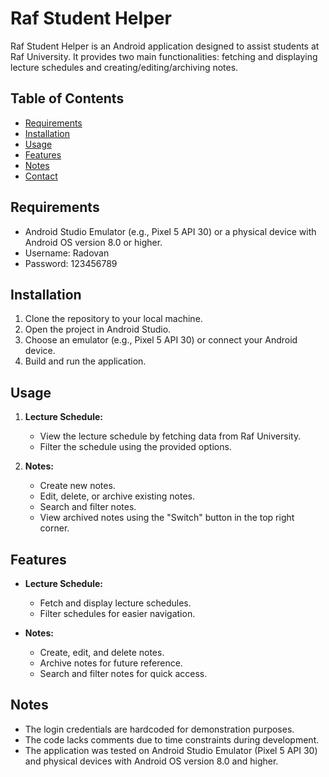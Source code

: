 # Raf Student Helper

Raf Student Helper is an Android application designed to assist students at Raf University. It provides two main functionalities: fetching and displaying lecture schedules and creating/editing/archiving notes.

## Table of Contents
- [Requirements](#requirements)
- [Installation](#installation)
- [Usage](#usage)
- [Features](#features)
- [Notes](#notes)
- [Contact](#contact)

## Requirements
- Android Studio Emulator (e.g., Pixel 5 API 30) or a physical device with Android OS version 8.0 or higher.
- Username: Radovan
- Password: 123456789

## Installation
1. Clone the repository to your local machine.
2. Open the project in Android Studio.
3. Choose an emulator (e.g., Pixel 5 API 30) or connect your Android device.
4. Build and run the application.

## Usage
1. **Lecture Schedule:**
    - View the lecture schedule by fetching data from Raf University.
    - Filter the schedule using the provided options.

2. **Notes:**
    - Create new notes.
    - Edit, delete, or archive existing notes.
    - Search and filter notes.
    - View archived notes using the "Switch" button in the top right corner.

## Features
- **Lecture Schedule:**
    - Fetch and display lecture schedules.
    - Filter schedules for easier navigation.

- **Notes:**
    - Create, edit, and delete notes.
    - Archive notes for future reference.
    - Search and filter notes for quick access.

## Notes
- The login credentials are hardcoded for demonstration purposes.
- The code lacks comments due to time constraints during development.
- The application was tested on Android Studio Emulator (Pixel 5 API 30) and physical devices with Android OS version 8.0 and higher.

